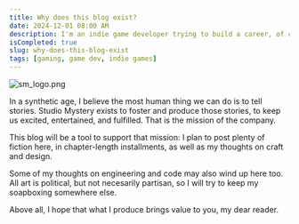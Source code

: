 ```yaml
---
title: Why does this blog exist?
date: 2024-12-01 08:00 AM
description: I'm an indie game developer trying to build a career, of course I have a blog.
isCompleted: true
slug: why-does-this-blog-exist
tags: [gaming, game dev, indie games]
---
```


![sm_logo.png](sm_logo.png)

In a synthetic age, I believe the most human thing we can do is to tell stories. Studio Mystery exists to foster and produce those stories, to keep us excited, entertained, and fulfilled. That is the mission of the company.

This blog will be a tool to support that mission: I plan to post plenty of fiction here, in chapter-length installments, as well as my thoughts on craft and design.

Some of my thoughts on engineering and code may also wind up here too. All art is political, but not necesarily partisan, so I will try to keep my soapboxing somewhere else.

Above all, I hope that what I produce brings value to you, my dear reader.
